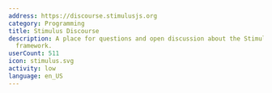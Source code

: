 ```yaml
---
address: https://discourse.stimulusjs.org
category: Programming
title: Stimulus Discourse
description: A place for questions and open discussion about the Stimulus JavaScript
  framework.
userCount: 511
icon: stimulus.svg
activity: low
language: en_US
---
```


